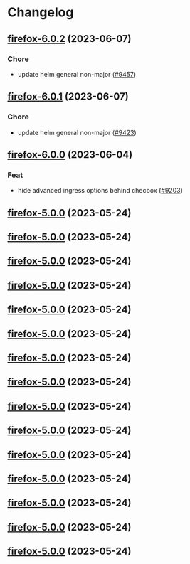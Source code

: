 # Changelog



## [firefox-6.0.2](https://github.com/truecharts/charts/compare/firefox-6.0.1...firefox-6.0.2) (2023-06-07)

### Chore

- update helm general non-major ([#9457](https://github.com/truecharts/charts/issues/9457))
  
  


## [firefox-6.0.1](https://github.com/truecharts/charts/compare/firefox-6.0.0...firefox-6.0.1) (2023-06-07)

### Chore

- update helm general non-major ([#9423](https://github.com/truecharts/charts/issues/9423))
  
  


## [firefox-6.0.0](https://github.com/truecharts/charts/compare/firefox-5.0.0...firefox-6.0.0) (2023-06-04)

### Feat

- hide advanced ingress options behind checbox ([#9203](https://github.com/truecharts/charts/issues/9203))
  
  


## [firefox-5.0.0](https://github.com/truecharts/charts/compare/firefox-4.0.11...firefox-5.0.0) (2023-05-24)




## [firefox-5.0.0](https://github.com/truecharts/charts/compare/firefox-4.0.11...firefox-5.0.0) (2023-05-24)




## [firefox-5.0.0](https://github.com/truecharts/charts/compare/firefox-4.0.11...firefox-5.0.0) (2023-05-24)




## [firefox-5.0.0](https://github.com/truecharts/charts/compare/firefox-4.0.11...firefox-5.0.0) (2023-05-24)




## [firefox-5.0.0](https://github.com/truecharts/charts/compare/firefox-4.0.11...firefox-5.0.0) (2023-05-24)




## [firefox-5.0.0](https://github.com/truecharts/charts/compare/firefox-4.0.11...firefox-5.0.0) (2023-05-24)




## [firefox-5.0.0](https://github.com/truecharts/charts/compare/firefox-4.0.11...firefox-5.0.0) (2023-05-24)




## [firefox-5.0.0](https://github.com/truecharts/charts/compare/firefox-4.0.11...firefox-5.0.0) (2023-05-24)




## [firefox-5.0.0](https://github.com/truecharts/charts/compare/firefox-4.0.11...firefox-5.0.0) (2023-05-24)




## [firefox-5.0.0](https://github.com/truecharts/charts/compare/firefox-4.0.11...firefox-5.0.0) (2023-05-24)




## [firefox-5.0.0](https://github.com/truecharts/charts/compare/firefox-4.0.11...firefox-5.0.0) (2023-05-24)




## [firefox-5.0.0](https://github.com/truecharts/charts/compare/firefox-4.0.11...firefox-5.0.0) (2023-05-24)




## [firefox-5.0.0](https://github.com/truecharts/charts/compare/firefox-4.0.11...firefox-5.0.0) (2023-05-24)




## [firefox-5.0.0](https://github.com/truecharts/charts/compare/firefox-4.0.11...firefox-5.0.0) (2023-05-24)




## [firefox-5.0.0](https://github.com/truecharts/charts/compare/firefox-4.0.11...firefox-5.0.0) (2023-05-24)

